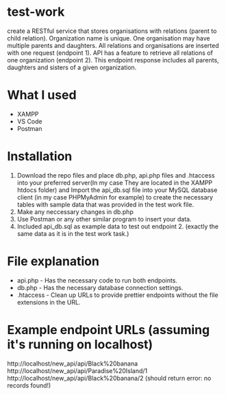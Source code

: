 # test-work
create a RESTful service that stores organisations with relations (parent to child relation). Organization name is unique. One organisation may have multiple parents and daughters. All relations and organisations are inserted with one request (endpoint 1). API has a feature to retrieve all relations of one organization (endpoint 2). This endpoint response includes all parents, daughters and sisters of a given organization.
# What I used
- XAMPP
- VS Code
- Postman
# Installation
1. Download the repo files and place db.php, api.php files and .htaccess into your preferred server(In my case They are located in the XAMPP htdocs folder) and Import the api_db.sql file into your MySQL database client (in my case PHPMyAdmin for example) to create the necessary tables with sample data that was provided in the test work file.
2. Make any neccessary changes in db.php
3. Use Postman or any other similar program to insert your data.
4. Included api_db.sql as example data to test out endpoint 2. (exactly the same data as it is in the test work task.)
# File explanation
- api.php   - Has the necessary code to run both endpoints.
- db.php    - Has the necessary database connection settings.
- .htaccess - Clean up URLs to provide prettier endpoints without the file extensions in the URL.
# Example endpoint URLs (assuming it's running on localhost)
http://localhost/new_api/api/Black%20banana <br />
http://localhost/new_api/api/Paradise%20Island/1 <br />
http://localhost/new_api/api/Black%20banana/2 (should return error: no records found!)
